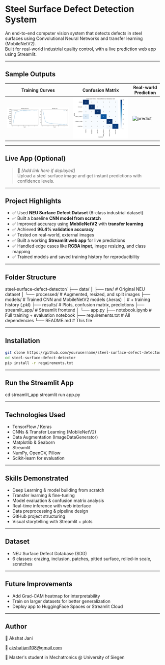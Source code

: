 # Steel Surface Defect Detection System

An end-to-end computer vision system that detects defects in steel surfaces using Convolutional Neural Networks and transfer learning (MobileNetV2).  
Built for real-world industrial quality control, with a live prediction web app using Streamlit.

---

##  Sample Outputs

| Training Curves | Confusion Matrix | Real-world Prediction |
|-----------------|------------------|------------------------|
| ![training](results/training_curves.png) | ![cm](results/confusion_matrix.png) | ![predict](results/real_prediction.png) |

---

## Live App (Optional)

> 🔗 *[Add link here if deployed]*  
> Upload a steel surface image and get instant predictions with confidence levels.

---

## Project Highlights

- ✅ Used **NEU Surface Defect Dataset** (6-class industrial dataset)
- ✅ Built a baseline **CNN model from scratch**
- ✅ Improved accuracy using **MobileNetV2** with **transfer learning**
- ✅ Achieved **96.4% validation accuracy**
- ✅ Tested on real-world, external images
- ✅ Built a working **Streamlit web app** for live predictions
- ✅ Handled edge cases like **RGBA input**, image resizing, and class mapping
- ✅ Trained models and saved training history for reproducibility

---

## Folder Structure
steel-surface-defect-detector/
├── data/
│ ├── raw/ # Original NEU dataset
│ └── processed/ # Augmented, resized, and split images
├── models/ # Trained CNN and MobileNetV2 models (.keras)
│ # + training history (.pkl)
├── results/ # Plots, confusion matrix, predictions
├── streamlit_app/ # Streamlit frontend
│ └── app.py
├── notebook.ipynb # Full training + evaluation notebook
├── requirements.txt # All dependencies
└── README.md # This file

---

## Installation

```bash
git clone https://github.com/yourusername/steel-surface-defect-detector.git
cd steel-surface-defect-detector
pip install -r requirements.txt
```

---

## Run the Streamlit App
cd streamlit_app
streamlit run app.py

---

## Technologies Used

- TensorFlow / Keras
- CNNs & Transfer Learning (MobileNetV2)
- Data Augmentation (ImageDataGenerator)
- Matplotlib & Seaborn
- Streamlit
- NumPy, OpenCV, Pillow
- Scikit-learn for evaluation

---

## Skills Demonstrated

- Deep Learning & model building from scratch
- Transfer learning & fine-tuning
- Model evaluation & confusion matrix analysis
- Real-time inference with web interface
- Data preprocessing & pipeline design
- GitHub project structuring
- Visual storytelling with Streamlit + plots

---

## Dataset

- NEU Surface Defect Database (SDD)
- 6 classes: crazing, inclusion, patches, pitted surface, rolled-in scale, scratches

---

## Future Improvements

- Add Grad-CAM heatmap for interpretability
- Train on larger datasets for better generalization
- Deploy app to HuggingFace Spaces or Streamlit Cloud

--- 

## Author
🔗 Akshat Jani

📧 akshatjani108@gmail.com

💼 Master's student in Mechatronics @ University of Siegen
